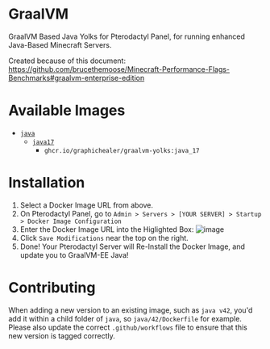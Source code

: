 # GraalVM
GraalVM Based Java Yolks for Pterodactyl Panel, for running enhanced Java-Based Minecraft Servers.

Created because of this document: https://github.com/brucethemoose/Minecraft-Performance-Flags-Benchmarks#graalvm-enterprise-edition

# Available Images

* [`java`](https://github.com/GraphicHealer/GraalVM-Yolks/tree/master/java)
  * [`java17`](https://github.com/GraphicHealer/GraalVM-Yolks/tree/master/java/17)
    * `ghcr.io/graphichealer/graalvm-yolks:java_17`

# Installation
1. Select a Docker Image URL from above.
2. On Pterodactyl Panel, go to `Admin > Servers > [YOUR SERVER] > Startup > Docker Image Configuration`
3. Enter the Docker Image URL into the Higlighted Box:
![image](https://github.com/user-attachments/assets/8cee1d08-a8ae-4336-89f2-94945ddb690a)
4. Click `Save Modifications` near the top on the right.
5. Done! Your Pterodactyl Server will Re-Install the Docker Image, and update you to GraalVM-EE Java!

# Contributing

When adding a new version to an existing image, such as `java v42`, you'd add it within a child folder of `java`, so
`java/42/Dockerfile` for example. Please also update the correct `.github/workflows` file to ensure that this new version
is tagged correctly.
